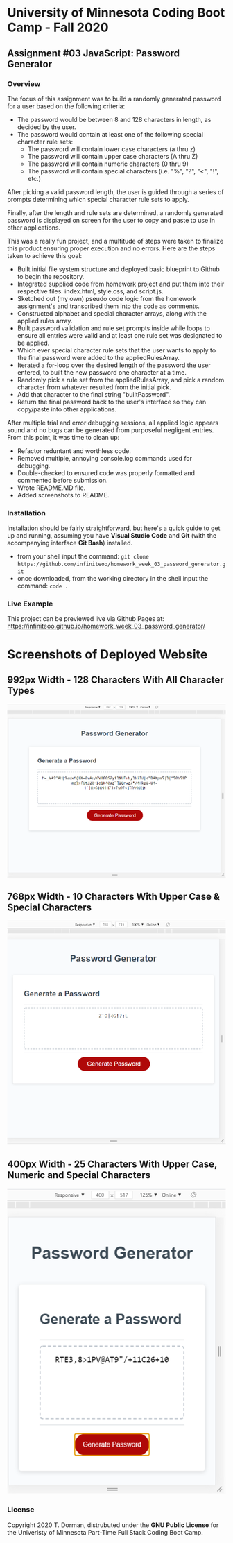 # University of Minnesota Coding Boot Camp - Fall 2020 
## Assignment #03 JavaScript: Password Generator


### Overview

The focus of this assignment was to build a randomly generated password for a user based on the following criteria:

* The password would be between 8 and 128 characters in length, as decided by the user.
* The password would contain at least one of the following special character rule sets:
    * The password will contain lower case characters (a thru z)
    * The password will contain upper case characters (A thru Z)
    * The password will contain numeric characters (0 thru 9)
    * The password will contain special characters (i.e. "%", "?", "<", "!", etc.)

After picking a valid password length, the user is guided through a series of prompts determining which special character rule sets to apply.

Finally, after the length and rule sets are determined, a randomly generated password is displayed on screen for the user to copy and paste to use in other applications.

This was a really fun project, and a multitude of steps were taken to finalize this product ensuring proper execution and no errors.  Here are the steps taken to achieve this goal:

* Built initial file system structure and deployed basic blueprint to Github to begin the repository.
* Integrated supplied code from homework project and put them into their respective files: index.html, style.css, and script.js.
* Sketched out (my own) pseudo code logic from the homework assignment's and transcribed them into the code as comments.
* Constructed alphabet and special character arrays, along with the applied rules array.
* Built password validation and rule set prompts inside while loops to ensure all entries were valid and at least one rule set was designated to be applied.
* Which ever special character rule sets that the user wants to apply to the final password were added to the appliedRulesArray.
* Iterated a for-loop over the desired length of the password the user entered, to built the new password one character at a time.
* Randomly pick a rule set from the appliedRulesArray, and pick a random character from whatever resulted from the initial pick.
* Add that character to the final string "builtPassword".
* Return the final password back to the user's interface so they can copy/paste into other applications.

After multiple trial and error debugging sessions, all applied logic appears sound and no bugs can be generated from purposeful negligent entries.  From this point, it was time to clean up:

* Refactor reduntant and worthless code.
* Removed multiple, annoying console.log commands used for debugging.
* Double-checked to ensured code was properly formatted and commented before submission.
* Wrote README.MD file.
* Added screenshots to README.
 

### Installation

Installation should be fairly straightforward, but here's a quick guide to get up and running, assuming you have **Visual Studio Code** and **Git** (with the accompanying interface **Git Bash**) installed.

* from your shell input the command: `git clone https://github.com/infiniteoo/homework_week_03_password_generator.git`
* once downloaded, from the working directory in the shell input the command: `code .`


### Live Example

This project can be previewed live via Github Pages at: https://infiniteoo.github.io/homework_week_03_password_generator/

# Screenshots of Deployed Website

## 992px Width - 128 Characters With All Character Types
![screenshot 992px width: index.html](/img/992px_passwordGenerator.PNG)

## 768px Width - 10 Characters With Upper Case & Special Characters
![screenshot 768px width: index.html](/img/768px_passwordGenerator.PNG)

## 400px Width - 25 Characters With Upper Case, Numeric and Special Characters
![screenshot 400px width: index.html](/img/400px_passwordGenerator.PNG)




### License

Copyright 2020 T. Dorman, distrubuted under the **GNU Public License** for the Univeristy of Minnesota Part-Time Full Stack Coding Boot Camp.















